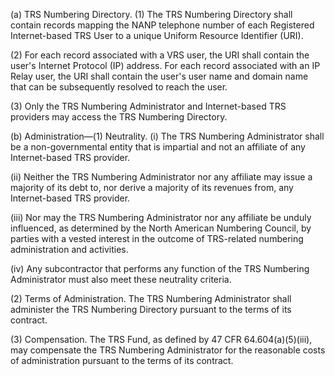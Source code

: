 (a) TRS Numbering Directory. (1) The TRS Numbering Directory shall contain records mapping the NANP telephone number of each Registered Internet-based TRS User to a unique Uniform Resource Identifier (URI).

(2) For each record associated with a VRS user, the URI shall contain the user's Internet Protocol (IP) address. For each record associated with an IP Relay user, the URI shall contain the user's user name and domain name that can be subsequently resolved to reach the user.

(3) Only the TRS Numbering Administrator and Internet-based TRS providers may access the TRS Numbering Directory.

(b) Administration—(1) Neutrality. (i) The TRS Numbering Administrator shall be a non-governmental entity that is impartial and not an affiliate of any Internet-based TRS provider.

(ii) Neither the TRS Numbering Administrator nor any affiliate may issue a majority of its debt to, nor derive a majority of its revenues from, any Internet-based TRS provider.

(iii) Nor may the TRS Numbering Administrator nor any affiliate be unduly influenced, as determined by the North American Numbering Council, by parties with a vested interest in the outcome of TRS-related numbering administration and activities.

(iv) Any subcontractor that performs any function of the TRS Numbering Administrator must also meet these neutrality criteria.

(2) Terms of Administration. The TRS Numbering Administrator shall administer the TRS Numbering Directory pursuant to the terms of its contract.

(3) Compensation. The TRS Fund, as defined by 47 CFR 64.604(a)(5)(iii), may compensate the TRS Numbering Administrator for the reasonable costs of administration pursuant to the terms of its contract.

